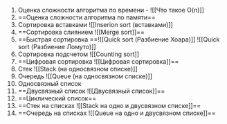 1. Оценка сложности алгоритма по времени - ![[Что такое O(n)]]
2. ==Оценка сложности алгоритма по памяти==
3. Сортировка вставками ![[Inserion sort (вставками)]]
4. ==Сортировка слиянием ![[Merge sort]]==
5. ==Быстрая сортировка ==![[Quick sort (Разбиение Хоара)]] ![[Quick sort (Разбиение Ломуто)]]
6. Сортировка подсчетом ![[Counting sort]] 
7. ==Цифровая сортировка ![[Цифровая сортировка]]==
8. Стек ![[Stack (на односвязном списке)]]
9. Очередь ![[Queue (на односвязном списке)]]
10. Односвязный список
11. ==Двусвязный список ![[Двусвязный список]]==
12. ==Циклический список==
13. ==Стек на списках ![[Stack на одно и двусвязном списке]]==
14. ==Очередь на списках ![[Queue на одно и двусвязном списке]]==